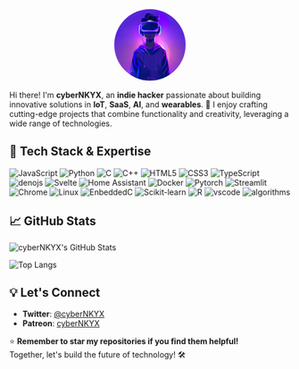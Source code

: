 
<div align="center">
  <img src="/profile_512x512.png" alt="Profile logo" width="128" height="128" style="border-radius: 50%;"/>
</div>


Hi there! I'm **cyberNKYX**, an **indie hacker** passionate about building innovative solutions in **IoT**, **SaaS**, **AI**, and **wearables**. 🚀 I enjoy crafting cutting-edge projects that combine functionality and creativity, leveraging a wide range of technologies.


## 🔧 Tech Stack & Expertise

<div>
  <img src="https://cdn.jsdelivr.net/gh/devicons/devicon/icons/javascript/javascript-original.svg" width="40" height="40" alt="JavaScript" title="JavaScript" />
  <img src="https://cdn.jsdelivr.net/gh/devicons/devicon/icons/python/python-original.svg" width="40" height="40" alt="Python" title="Python" />
  <img src="https://cdn.jsdelivr.net/gh/devicons/devicon/icons/c/c-original.svg" width="40" height="40" alt="C" title="C" />
  <img src="https://cdn.jsdelivr.net/gh/devicons/devicon/icons/cplusplus/cplusplus-original.svg" width="40" height="40" alt="C++" title="C++" />
  <img src="https://cdn.jsdelivr.net/gh/devicons/devicon/icons/html5/html5-original.svg" width="40" height="40" alt="HTML5" title="HTML5" />
  <img src="https://cdn.jsdelivr.net/gh/devicons/devicon/icons/css3/css3-original.svg" width="40" height="40" alt="CSS3" title="CSS3" />
  <img src="https://cdn.jsdelivr.net/gh/devicons/devicon/icons/typescript/typescript-original.svg" width="40" height="40" alt="TypeScript" title="TypeScript" />
  <img src="https://cdn.jsdelivr.net/gh/devicons/devicon/icons/denojs/denojs-original.svg" width="40" height="40" alt="denojs" title="deno" />
  <img src="https://cdn.jsdelivr.net/gh/devicons/devicon/icons/svelte/svelte-original.svg" width="40" height="40" alt="Svelte" title="svelte" />
  <img src="https://img.icons8.com/fluency/48/000000/home-automation.png" width="40" height="40" alt="Home Assistant" title="Home assistant" />
  <img src="https://cdn.jsdelivr.net/gh/devicons/devicon/icons/docker/docker-original.svg" width="40" height="40" alt="Docker" title="Docker" />
  <img src="https://cdn.jsdelivr.net/gh/devicons/devicon@latest/icons/pytorch/pytorch-original.svg" width="40" height="40" alt="Pytorch" title="Pytorch" />
  <img src="https://cdn.jsdelivr.net/gh/devicons/devicon@latest/icons/streamlit/streamlit-original.svg" width="40" height="40" alt="Streamlit" title="Streamlit" />
  <img src="https://cdn.jsdelivr.net/gh/devicons/devicon@latest/icons/chrome/chrome-original.svg" width="40" height="40" alt="Chrome" title="Chrome" />
  <img src="https://cdn.jsdelivr.net/gh/devicons/devicon@latest/icons/linux/linux-original.svg" width="40" height="40" alt="Linux" title="Linux" />
  <img src="https://cdn.jsdelivr.net/gh/devicons/devicon@latest/icons/embeddedc/embeddedc-original.svg" width="40" height="40" alt="EnbeddedC" title="EnbeddedC" />
  <img src="https://cdn.jsdelivr.net/gh/devicons/devicon@latest/icons/scikitlearn/scikitlearn-original.svg" width="40" height="40" alt="Scikit-learn" title="Scikit-learn" />
  <img src="https://cdn.jsdelivr.net/gh/devicons/devicon@latest/icons/r/r-original.svg" width="40" height="40" alt="R" title="R" />
  <img src="https://cdn.jsdelivr.net/gh/devicons/devicon@latest/icons/vscode/vscode-original.svg" width="40" height="40" alt="vscode" title="vscode" />
  <img src="https://cdn.jsdelivr.net/gh/devicons/devicon@latest/icons/thealgorithms/thealgorithms-original.svg" width="40" height="40" alt="algorithms" title="algorithms" />
</div>

## 📈 GitHub Stats

![cyberNKYX's GitHub Stats](https://github-readme-stats.vercel.app/api?username=cyberNKYX&show_icons=true&theme=radical)

![Top Langs](https://github-readme-stats.vercel.app/api/top-langs/?username=cyberNKYX&layout=compact&theme=radical)

## 💡 Let's Connect

- **Twitter**: [@cyberNKYX](https://x.com/cyberNKYX)
- **Patreon**: [cyberNKYX](https://www.patreon.com/cyberNKYX)

⭐ **Remember to star my repositories if you find them helpful!**  
Together, let's build the future of technology! 🛠️
